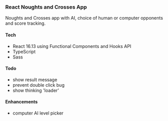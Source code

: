 ### React Noughts and Crosses App

Noughts and Crosses app with AI, choice of human or computer opponents and score tracking.

#### Tech
- React 16.13 using Functional Components and Hooks API
- TypeScript
- Sass

#### Todo 
- show result message 
- prevent double click bug
- show thinking 'loader'

#### Enhancements
- computer AI level picker
